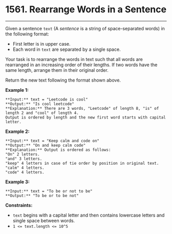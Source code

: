 # 1561. Rearrange Words in a Sentence

---

Given a sentence `text` (A _sentence_  is a string of space-separated words) in the following format:

  * First letter is in upper case.
  * Each word in `text` are separated by a single space.



Your task is to rearrange the words in text such that all words are rearranged in an increasing order of their lengths. If two words have the same length, arrange them in their original order.

Return the new text following the format shown above.

 

**Example 1:**
    
    **Input:** text = "Leetcode is cool"
    **Output:** "Is cool leetcode"
    **Explanation:** There are 3 words, "Leetcode" of length 8, "is" of length 2 and "cool" of length 4.
    Output is ordered by length and the new first word starts with capital letter.

**Example 2:**
    
    **Input:** text = "Keep calm and code on"
    **Output:** "On and keep calm code"
    **Explanation:** Output is ordered as follows:
    "On" 2 letters.
    "and" 3 letters.
    "keep" 4 letters in case of tie order by position in original text.
    "calm" 4 letters.
    "code" 4 letters.

**Example 3:**
    
    **Input:** text = "To be or not to be"
    **Output:** "To be or to be not"

 

**Constraints:**

  * `text` begins with a capital letter and then contains lowercase letters and single space between words.
  * `1 <= text.length <= 10^5`


